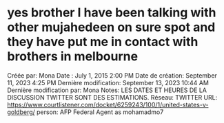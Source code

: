 # yes brother I have been talking with other mujahedeen on sure spot and they have put me in contact with brothers in melbourne

Créée par: Mona
Date : July 1, 2015 2:00 PM
Date de création: September 11, 2023 4:25 PM
Dernière modification: September 13, 2023 10:44 AM
Dernière modification par: Mona
Notes: LES DATES ET HEURES DE LA DISCUSSION TWITTER SONT DES ESTIMATIONS.
Réseau: TWITTER
URL: https://www.courtlistener.com/docket/6259243/100/1/united-states-v-goldberg/
person: AFP Federal Agent as mohamadmo7